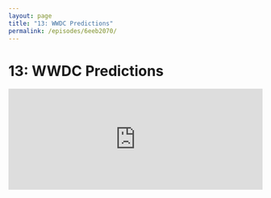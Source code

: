 ```yaml
---
layout: page
title: "13: WWDC Predictions"
permalink: /episodes/6eeb2070/
---
```


# 13: WWDC Predictions

<iframe frameBorder="0" height="200px" scrolling="no" seamless src="https://player.simplecast.com/b678161c-f1c3-48f9-bc6f-da9aff44f2b4" width="100%" />

- SwiftPM iOS
    - SwiftPM Cross-Compilation: https://github.com/apple/swift-package-manager/pull/1098
- SwiftPM Xcode
    - Better SwiftPM/Xcode integration: https://twitter.com/SmileyKeith/status/862444840008548352
    - Potential Package.swift support in Xcode
- Swift Refactoring in Xcode
    - References to "Rename" actions in SourceKit from Xcode 8.3 https://twitter.com/simjp/status/848288462952316928
    - Swift Syntax Structured Editing Library: https://lists.swift.org/pipermail/swift-dev/Week-of-Mon-20170206/004066.html
- Improvements to Swift Playgrounds on iPad
- Likely improvements to Xcode Source Extensions (refactoring extensions?)
- We’re in a quiet period leading up to WWDC

### Thank You

Thanks to this episode's sponsor, [Kobiton](https://kobiton.com/swiftunwrapped): complete mobile device lab solution.

Start a 15 day free trial today at https://kobiton.com/swiftunwrapped.
